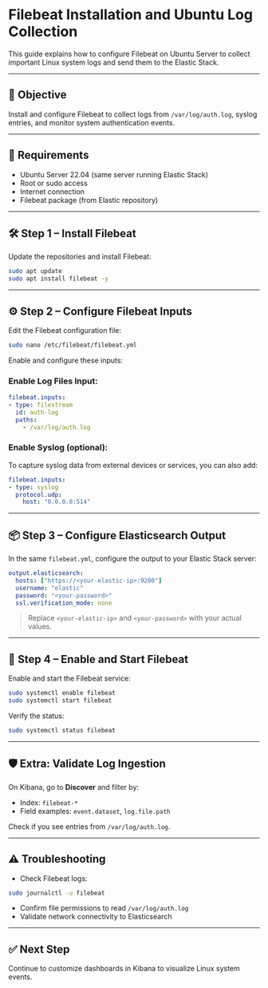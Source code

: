 # Filebeat Installation and Ubuntu Log Collection

This guide explains how to configure Filebeat on Ubuntu Server to collect important Linux system logs and send them to the Elastic Stack.

---

## 🎯 Objective

Install and configure Filebeat to collect logs from `/var/log/auth.log`, syslog entries, and monitor system authentication events.

---

## 🧰 Requirements

- Ubuntu Server 22.04 (same server running Elastic Stack)
- Root or sudo access
- Internet connection
- Filebeat package (from Elastic repository)

---

## 🛠️ Step 1 – Install Filebeat

Update the repositories and install Filebeat:

```bash
sudo apt update
sudo apt install filebeat -y
```

---

## ⚙️ Step 2 – Configure Filebeat Inputs

Edit the Filebeat configuration file:

```bash
sudo nano /etc/filebeat/filebeat.yml
```

Enable and configure these inputs:

### Enable Log Files Input:

```yaml
filebeat.inputs:
- type: filestream
  id: auth-log
  paths:
    - /var/log/auth.log
```

### Enable Syslog (optional):

To capture syslog data from external devices or services, you can also add:

```yaml
filebeat.inputs:
- type: syslog
  protocol.udp:
    host: "0.0.0.0:514"
```

---

## 📦 Step 3 – Configure Elasticsearch Output

In the same `filebeat.yml`, configure the output to your Elastic Stack server:

```yaml
output.elasticsearch:
  hosts: ["https://<your-elastic-ip>:9200"]
  username: "elastic"
  password: "<your-password>"
  ssl.verification_mode: none
```

> Replace `<your-elastic-ip>` and `<your-password>` with your actual values.

---

## 🚀 Step 4 – Enable and Start Filebeat

Enable and start the Filebeat service:

```bash
sudo systemctl enable filebeat
sudo systemctl start filebeat
```

Verify the status:

```bash
sudo systemctl status filebeat
```

---

## 🛡️ Extra: Validate Log Ingestion

On Kibana, go to **Discover** and filter by:
- Index: `filebeat-*`
- Field examples: `event.dataset`, `log.file.path`

Check if you see entries from `/var/log/auth.log`.

---

## ⚠️ Troubleshooting

- Check Filebeat logs:

```bash
sudo journalctl -u filebeat
```

- Confirm file permissions to read `/var/log/auth.log`
- Validate network connectivity to Elasticsearch

---

## ✅ Next Step

Continue to customize dashboards in Kibana to visualize Linux system events.
